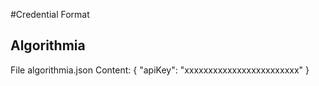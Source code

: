 #Credential Format

## Algorithmia

File algorithmia.json
Content:
{
    "apiKey": "xxxxxxxxxxxxxxxxxxxxxxxx"
}